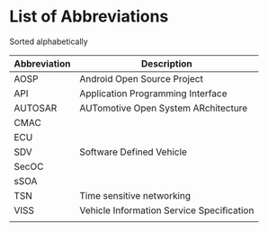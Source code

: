 # List of Abbreviations

Sorted alphabetically

|Abbreviation|Description|
|--|--|
|AOSP|Android Open Source Project|
|API|Application Programming Interface|
|AUTOSAR|AUTomotive Open System ARchitecture|
|CMAC||
|ECU||
|SDV|Software Defined Vehicle|
|SecOC||
|sSOA||
|TSN|Time sensitive networking|
|VISS|Vehicle Information Service Specification|
|||
